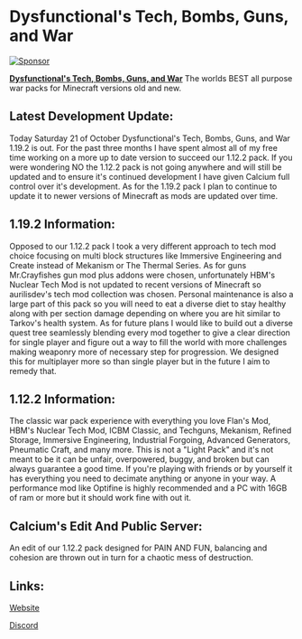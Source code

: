 # Dysfunctional's Tech, Bombs, Guns, and War

[![Sponsor](https://cdn.apexminecrafthosting.com/img/theme/apex-hosting-mobile.png)](https://billing.apexminecrafthosting.com/aff.php?aff=8139)

[**Dysfunctional's Tech, Bombs, Guns, and War**](https://www.curseforge.com/minecraft/modpacks/dysfunctionals-tech-bombs-guns-war) The worlds BEST all purpose war packs for Minecraft versions old and new.

## Latest Development Update:
Today Saturday 21 of October Dysfunctional's Tech, Bombs, Guns, and War 1.19.2 is out. For the past three months I have spent almost all of my free time working on a more up to date version to succeed our 1.12.2 pack. If you were wondering NO the 1.12.2 pack is not going anywhere and will still be updated and to ensure it's continued development I have given Calcium full control over it's development. As for the 1.19.2 pack I plan to continue to update it to newer versions of Minecraft as mods are updated over time.

## 1.19.2 Information:
Opposed to our 1.12.2 pack I took a very different approach to tech mod choice focusing on multi block structures like Immersive Engineering and Create instead of Mekanism or The Thermal Series. As for guns Mr.Crayfishes gun mod plus addons were chosen, unfortunately HBM's Nuclear Tech Mod is not updated to recent versions of Minecraft so aurilisdev's tech mod collection was chosen. Personal maintenance is also a large part of this pack so you will need to eat a diverse diet to stay healthy along with per section damage depending on where you are hit similar to Tarkov's health system. As for future plans I would like to build out a diverse quest tree seamlessly blending every mod together to give a clear direction for single player and figure out a way to fill the world with more challenges making weaponry more of necessary step for progression. We designed this for multiplayer more so than single player but in the future I aim to remedy that.

## 1.12.2 Information:
The classic war pack experience with everything you love Flan's Mod, HBM's Nuclear Tech Mod, ICBM Classic, and Techguns, Mekanism, Refined Storage, Immersive Engineering, Industrial Forgoing, Advanced Generators, Pneumatic Craft, and many more. This is not a "Light Pack" and it's not meant to be it can be unfair, overpowered, buggy, and broken but can always guarantee a good time. If you're playing with friends or by yourself it has everything you need to decimate anything or anyone in your way. A performance mod like Optifine is highly recommended and a PC with 16GB of ram or more but it should work fine with out it.

## Calcium's Edit And Public Server:
An edit of our 1.12.2 pack designed for PAIN AND FUN, balancing and cohesion are thrown out in turn for a chaotic mess of destruction.

## Links:
[Website](https://dysent.webflow.io/)

[Discord](https://discord.gg/9MwChRYqwG)
